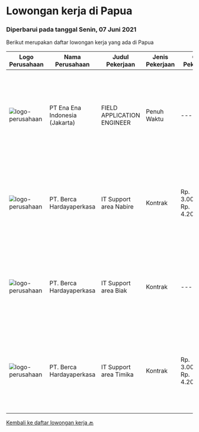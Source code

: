 
  # Lowongan kerja di Papua

  ### Diperbarui pada tanggal Senin, 07 Juni 2021

  Berikut merupakan daftar lowongan kerja yang ada di Papua

  |Logo Perusahaan | Nama Perusahaan | Judul Pekerjaan | Jenis Pekerjaan | Gaji Pekerjaan | Lokasi | Deskripsi | Tanggal diunggah | Pranala |
  | -------------- | --------------- | --------------- | --------- | --------- | -------------- | ------- | ----------- | ----------- |
  |![logo-perusahaan](https://image-service-cdn.seek.com.au/64b85e3aa2e588c81270eb30de69a6443b184393/ee4dce1061f3f616224767ad58cb2fc751b8d2dc)|PT Ena Ena Indonesia (Jakarta)|FIELD APPLICATION ENGINEER|Penuh Waktu|---|Papua|ENA INDONESIA adalah perusahaan solusi IT di bidang kesehatan, pendidikan dan pemerintahan, mencari  FIELD APPLICATION ENGINEERYang terbeban untuk...|Senin, 31 Mei 2021|https://www.jobstreet.co.id/id/job/field-application-engineer-3543436?token=0~4c827807-4480-4f43-a151-74c7aa36de86&sectionRank=1&jobId=jobstreet-id-job-3543436|
|![logo-perusahaan](https://image-service-cdn.seek.com.au/0c900ac2b5b1a2cf9bee651ce5d069e68ff14c92/ee4dce1061f3f616224767ad58cb2fc751b8d2dc)|PT. Berca Hardayaperkasa|IT Support area Nabire|Kontrak|Rp. 3.000.000-Rp. 4.200.000|Papua|Responsibilities : Notebook hardware troubleshoot, such as RAM, Hardisk, VGA   Manage server : windows, linux , mail server   Technical documentations...|Minggu, 23 Mei 2021|https://www.jobstreet.co.id/id/job/it-support-area-nabire-3527378?token=0~4c827807-4480-4f43-a151-74c7aa36de86&sectionRank=2&jobId=jobstreet-id-job-3527378|
|![logo-perusahaan](https://image-service-cdn.seek.com.au/0c900ac2b5b1a2cf9bee651ce5d069e68ff14c92/ee4dce1061f3f616224767ad58cb2fc751b8d2dc)|PT. Berca Hardayaperkasa|IT Support area Biak|Kontrak|---|Papua|Responsibilities : Notebook hardware troubleshoot, such as RAM, Hardisk, VGA  Manage server : windows, linux , mail server   Technical documentations...|Minggu, 23 Mei 2021|https://www.jobstreet.co.id/id/job/it-support-area-biak-3527353?token=0~4c827807-4480-4f43-a151-74c7aa36de86&sectionRank=3&jobId=jobstreet-id-job-3527353|
|![logo-perusahaan](https://image-service-cdn.seek.com.au/0c900ac2b5b1a2cf9bee651ce5d069e68ff14c92/ee4dce1061f3f616224767ad58cb2fc751b8d2dc)|PT. Berca Hardayaperkasa|IT Support area Timika|Kontrak|Rp. 3.000.000-Rp. 4.200.000|Timika|Responsibilities : Notebook hardware troubleshoot, such as RAM, Hardisk, VGA   Manage server : windows, linux , mail server   Technical documentations...|Senin, 17 Mei 2021|https://www.jobstreet.co.id/id/job/it-support-area-timika-3527383?token=0~4c827807-4480-4f43-a151-74c7aa36de86&sectionRank=4&jobId=jobstreet-id-job-3527383|


  [Kembali ke daftar lowongan kerja 🔙](../README.md#daftar-lowongan-kerja)
  